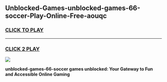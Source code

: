 
## Unblocked-Games-unblocked-games-66-soccer-Play-Online-Free-aouqc
<h3>
<a href="https://premium76.site?title=unblocked-games-66-soccer&ref=26A">CLICK TO PLAY</a></h3>
<hr>

<h3>
<a href="https://premium76.site?title=unblocked-games-66-soccer&ref=26A">CLICK 2 PLAY</a>
  
</h3>

<a href="https://premium76.site?title=unblocked-games-66-soccer&ref=26A"><img src="https://clearcache.store/games.png"></a>


**unblocked-games-66-soccer games unblocked: Your Gateway to Fun and Accessible Online Gaming**
